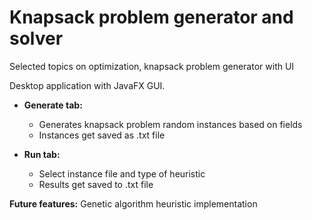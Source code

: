 # Knapsack problem generator and solver
Selected topics on optimization, knapsack problem generator with UI

Desktop application with JavaFX GUI.

* **Generate tab:**
  * Generates knapsack problem random instances based on fields
  * Instances get saved as .txt file
  
* **Run tab:**
  * Select instance file and type of heuristic
  * Results get saved to .txt file
  
**Future features:** Genetic algorithm heuristic implementation

